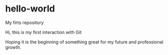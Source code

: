 # hello-world
My firts repository


Hi, this is my first interaction with Git

Hoping it is the beginning of something great for my future and professional growth.
